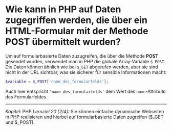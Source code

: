 # Wie kann in PHP auf Daten zugegriffen werden, die über ein HTML-Formular mit der Methode POST übermittelt wurden?

Um auf formularbasierte Daten zuzugreifen, die über die Methode **POST** gesendet wurden, verwendet man in PHP die globale Array-Variable `$_POST`. Die Daten können ähnlich wie bei `$_GET` abgerufen werden, aber sie sind nicht in der URL sichtbar, was sie sicherer für sensible Informationen macht:

```php
$variable = $_POST['name_des_formularfelds'];
```

Auch hier entspricht `'name_des_formularfelds'` dem Wert des `name`-Attributs des Formularfeldes.

---

_Kapitel:_ PHP
_Lernziel 20 \[2/4\]:_ Sie können einfache dynamische Webseiten in PHP realisieren und hierbei auf formularbasierte Daten zugreifen ($_GET und $_POST).
